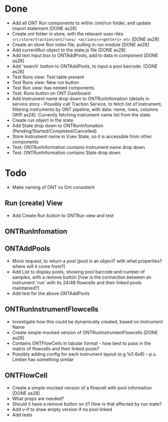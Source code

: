 # Done

- Add all ONT Run components to within /ont/run folder, and update import statement [DONE as28]
- Create ont folder in store, with the relevant vuex riles `src/store/traction/ont/runs/ <actions>/<getters> etc` [DONE as28]
- Create an store Run index file, pulling in run module [DONE as28]
- Add currentRun object to the state.js file [DONE as28]
- Add text input box to ONTAddPools, add to data in component [DONE as28]
- Add 'search' button to ONTAddPools, to input a pool barcode. [DONE as28]
- Test Runs view: Test table present
- Test Runs view: New run button
- Test Run view: has nested components
- Test: Runs button on ONT Dashboard
- Add Instrument name drop down to ONTRunInfomation (details in service story - Possibly call Traction Service, to fetch list of Instrument, filtering instruments by ONT pipeline, with data: name, rows, columns [WIP as28]. Currently fetching instrument name list from the state.
- Create run object in the state
- Add State drop down to ONTRunInfomation (Pending/Started/Completed/Cancelled)
- Store Instrument name in Vuex State, so it is accessible from other components
- Test: ONTRunInformation contains Instrument name drop down
- Test: ONTRunInformation contains State drop down

# Todo

- Make naming of ONT vs Ont consistent

## Run (create) View

- Add Create Run button to ONTRun view and test

## ONTRunInfomation

## ONTAddPools

- Mock request, to return a pool [pool is an object? with what properties? where will it come from?]
- Add List to display pools, showing pool barcode and number of samples, with a remove button [how is the connection between an instrument 'run' with its 24/48 flowcells and their linked pools maintained?]
- Add test for the above ONTAddPools

## ONTRunInstrumentFlowcells

- Investigate how this could be dynamically created, based on Instrument Name
- Create simple mocked version of ONTRunInstrumentFlowcells [DONE as28]
- Contains ONTFlowCells in tabular format - how best to pass in the matrix of flowcells and their linked pools?
- Possibly adding config for each instrument layout (e.g 1x5 6x8) - p.s. Limber has something similar

## ONTFlowCell

- Create a simple mocked version of a flowcell with pool information [DONE as28]
- What props are needed?
- Should it have a remove button on it? How is that affected by run state?
- Add v-if to draw empty version if no pool linked
- Add tests
